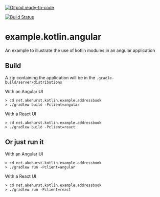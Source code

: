 [![Gitpod ready-to-code](https://img.shields.io/badge/Gitpod-ready--to--code-blue?logo=gitpod)](https://gitpod.io/#https://github.com/dhakehurst/example.kotlin.angular)

[![Build Status](https://travis-ci.com/dhakehurst/example.kotlin.angular.svg?branch=master)](https://travis-ci.com/dhakehurst/example.kotlin.angular)

# example.kotlin.angular
An example to illustrate the use of kotlin modules in an angular application

## Build

A zip containing the application will be in the `.gradle-build/server/distributions`

With an Angular UI

```
> cd net.akehurst.kotlin.example.addressbook
> ./gradlew build -Pclient=angular
```

With a React UI

```
> cd net.akehurst.kotlin.example.addressbook
> ./gradlew build -Pclient=react
```

## Or just run it

With an Angular UI

```
> cd net.akehurst.kotlin.example.addressbook
> ./gradlew run -Pclient=angular
```

With a React UI

```
> cd net.akehurst.kotlin.example.addressbook
> ./gradlew run -Pclient=react
```
